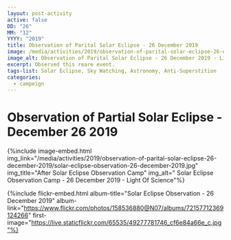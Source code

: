 ```yaml
---
layout: post-activity
active: false
DD: "26"
MM: "12"
YYYY: "2019"
title: Observation of Parital Solar Eclipse - 26 December 2019
image: /media/activities/2019/observation-of-parital-solar-eclipse-26-december-2019/solar-eclipse-observation-26-december-2019-banner.jpg
image_alt: Observation of Parital Solar Eclipse - 26 December 2019 - Light Of Science
excerpt: Observed this reare event.
tags-list: Solar Eclipse, Sky Watching, Astronomy, Anti-Superstition
categories:
  - campeign
---
```

# Observation of Partial Solar Eclipse - December 26 2019

{%include image-embed.html img_link="/media/activities/2019/observation-of-parital-solar-eclipse-26-december-2019/solar-eclipse-observation-26-december-2019.jpg" img_title="After Solar Eclipse Observation Camp" img_alt=" Solar Eclipse Observation Camp - 26 December 2019 - Light Of Science"%}

{%include flickr-embed.html album-title="Solar Eclipse Observation - 26 December 2019" album-link="https://www.flickr.com/photos/158536880@N07/albums/72157712369124266" first-image="https://live.staticflickr.com/65535/49277781746_cf6e84a66e_c.jpg"%}
